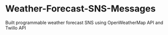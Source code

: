# Weather-Forecast-SNS-Messages
Built programmable weather forecast SNS using OpenWeatherMap API and Twillo API

